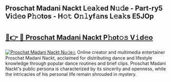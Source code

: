 ## Proschat Madani Nackt L𝚎a𝚔ed N𝚞𝚍e - Part-ry5 Vi𝚍𝚎o P𝚑𝚘tos - H𝚘𝚝 O𝚗𝚕yf𝚊ns L𝚎a𝚔s E5JOp

# <h2><a href="http://kf13ct.oniu.top/?m=Proschat+Madani+Nackt">🔗👉 🔴 Proschat Madani Nackt P𝚑ot𝚘𝚜 V𝚒d𝚎o</a></h2>

[![Proschat Madani Nackt Nu𝚍e𝚜](https://i.imgur.com/0qMVB7G.gif)](http://kf13ct.oniu.top/?m=Proschat+Madani+Nackt)
Online creator and multimedia entertainer Proschat Madani Nackt, acclaimed for distributing dance and lifestyle knowledge through popular dance routines and brief clips. Proschat Madani Nackt's public persona is characterized by its sincerity and openness, while the intricacies of his personal life remain shrouded in mystery.  
